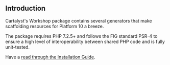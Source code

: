 ## Introduction

Cartalyst's Workshop package contains several generators that make scaffolding resources for Platform 10 a breeze.

The package requires PHP 7.2.5+ and follows the FIG standard PSR-4 to ensure a high level of interoperability between shared PHP code and is fully unit-tested.

Have a [read through the Installation Guide](#installation).
